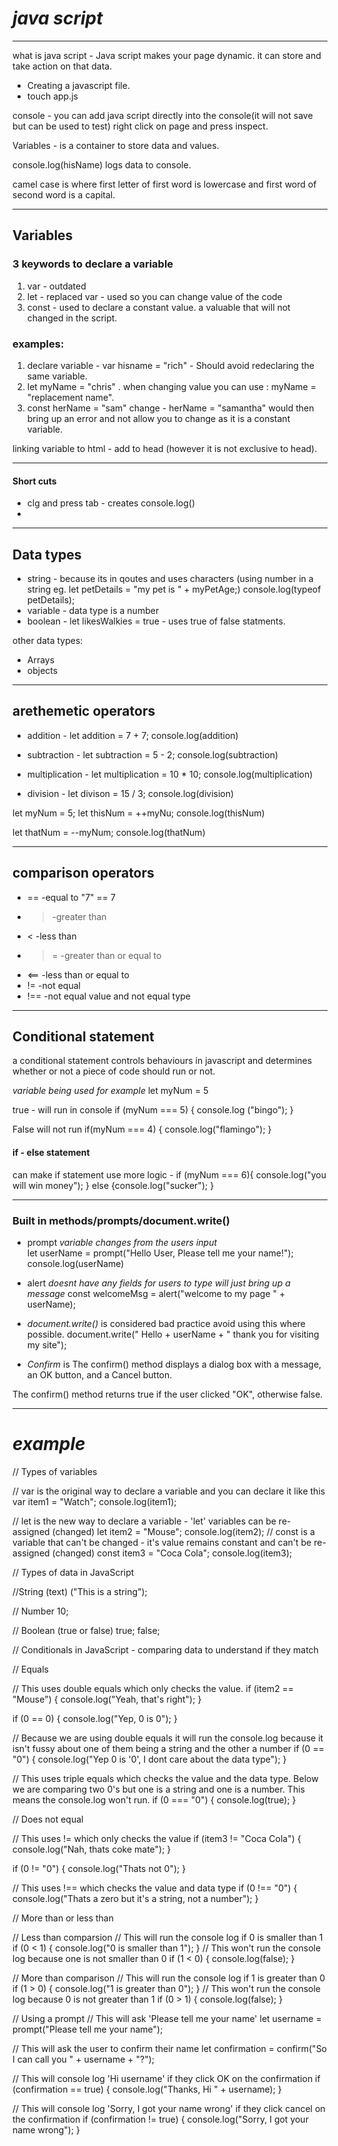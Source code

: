 # ***java script***
****

what is java script - Java script makes your page dynamic. 
it can store and take action on that data. 

- Creating a javascript file.
- touch app.js

console - you can add java script directly into the console(it will not save but can be used to test)
right click on page and press inspect. 

Variables - is a container to store data and values. 

console.log(hisName) logs data to console. 

camel case is where first letter of first word is lowercase and first word of second word is a capital. 

****

## **Variables**

### 3 keywords to declare a variable  
1. var - outdated  
2. let - replaced var - used so you can change value of the code  
3. const - used to declare a constant value. a valuable that will not changed in the script.  

### examples:  
1. declare variable - var hisname = "rich" - Should avoid redeclaring the same variable.  
2. let myName = "chris" . when changing value you can use : myName = "replacement name".  
3. const herName = "sam" change - herName = "samantha" would then bring up an error and not allow you to change as it is a constant variable.  

linking variable to html - add  <script src= "app.js"> </script> to head (however it is not exclusive to head). 

****
#### Short cuts  
 - clg and press tab - creates console.log() 
- 

****

## **Data types** 

* string - because its in qoutes and uses characters (using number in a string eg. let petDetails = "my pet is " + myPetAge;)
console.log(typeof petDetails);  
* variable - data type is a number
*  boolean - let likesWalkies = true - uses true of false statments. 

other data types:
* Arrays
* objects

****

## arethemetic operators

* addition - let addition = 7 + 7;  console.log(addition)

* subtraction - let subtraction = 5 - 2;  console.log(subtraction)

* multiplication - let multiplication = 10 * 10;  console.log(multiplication)

* division - let divison = 15 / 3;  console.log(division)

let myNum = 5;
let thisNum = ++myNu;  console.log(thisNum)

let thatNum = --myNum;  console.log(thatNum)

**** 

## **comparison operators**  

* == -equal to "7" == 7
* > -greater than
* < -less than 
* >= -greater than or equal to
* <== -less than or equal to
* != -not equal
* !== -not equal value and not equal type 

****

## **Conditional statement** 

a conditional statement controls behaviours in javascript and determines whether or not a piece of code should run or not.  

*variable being used for example*
let myNum = 5

true - will run in console
if (myNum === 5) {
    console.log ("bingo");
}

False will not run
if(myNum === 4) {
console.log("flamingo");
}

#### if - else statement  
can make if statement use more logic - if (myNum === 6){
    console.log("you will win money");
} else {console.log("sucker");
}

****  

### Built in methods/prompts/document.write()


- prompt *variable changes from the users input*  
let userName = prompt("Hello User, Please tell me your name!");
console.log(userName)

- alert *doesnt have any fields for users to type will just bring up a message*
const welcomeMsg = alert("welcome to my page " + userName);

- *document.write()* is considered bad practice avoid using this where possible. 
 document.write(" Hello + userName + " thank you for visiting my site");

 - *Confirm* is The confirm() method displays a dialog box with a message, an OK button, and a Cancel button.

The confirm() method returns true if the user clicked "OK", otherwise false.


****

# *example*

// Types of variables

// var is the original way to declare a variable and you can declare it like this
var item1 = "Watch";
console.log(item1);

// let is the new way to declare a variable - 'let' variables can be re-assigned (changed)
let item2 = "Mouse";
console.log(item2);
// const is a variable that can't be changed - it's value remains constant and can't be re-assigned (changed)
const item3 = "Coca Cola";
console.log(item3);

// Types of data in JavaScript

//String (text)
("This is a string");

// Number
10;

// Boolean (true or false)
true;
false;

// Conditionals in JavaScript - comparing data to understand if they match

// Equals

// This uses double equals which only checks the value.
if (item2 == "Mouse") {
    console.log("Yeah, that's right");
}

if (0 == 0) {
    console.log("Yep, 0 is 0");
}

// Because we are using double equals it will run the console.log because it isn't fussy about one of them being a string and the other a number
if (0 == "0") {
    console.log("Yep 0 is '0', I dont care about the data type");
}

// This uses triple equals which checks the value and the data type. Below we are comparing two 0's but one is a string and one is a number. This means the console.log won't run.
if (0 === "0") {
    console.log(true);
}

// Does not equal

// This uses != which only checks the value
if (item3 != "Coca Cola") {
    console.log("Nah, thats coke mate");
}

if (0 != "0") {
    console.log("Thats not 0");
}

// This uses !== which checks the value and data type
if (0 !== "0") {
    console.log("Thats a zero but it's a string, not a number");
}

// More than or less than

// Less than comparsion
// This will run the console log if 0 is smaller than 1
if (0 < 1) {
    console.log("0 is smaller than 1");
}
// This won't run the console log because one is not smaller than 0
if (1 < 0) {
    console.log(false);
}

// More than comparison
// This will run the console log if 1 is greater than 0
if (1 > 0) {
    console.log("1 is greater than 0");
}
// This won't run the console log because 0 is not greater than 1
if (0 > 1) {
    console.log(false);
}

// Using a prompt
// This will ask 'Please tell me your name'
let username = prompt("Please tell me your name");

// This will ask the user to confirm their name
let confirmation = confirm("So I can call you " + username + "?");

// This will console log 'Hi username' if they click OK on the confirmation
if (confirmation == true) {
    console.log("Thanks, Hi " + username);
}

// This will console log 'Sorry, I got your name wrong' if they click cancel on the confirmation
if (confirmation != true) {
    console.log("Sorry, I got your name wrong");
} 

